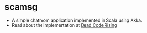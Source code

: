 # scamsg
- A simple chatroom application implemented in Scala using Akka.
- Read about the implementation at [Dead Code Rising](http://www.deadcoderising.com/concurrency-made-easy-with-scala-and-akka/)
